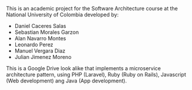 This is an academic project for the Software Architecture course at the National University of Colombia developed by:
- Daniel Caceres Salas 
- Sebastian Morales Garzon
- Alan Navarro Montes
- Leonardo Perez
- Manuel Vergara Diaz
- Julian Jimenez Moreno

This is a Google Drive look alike that implements a microservice architecture pattern, using PHP (Laravel), Ruby (Ruby on Rails), Javascript (Web development) ang Java (App development).